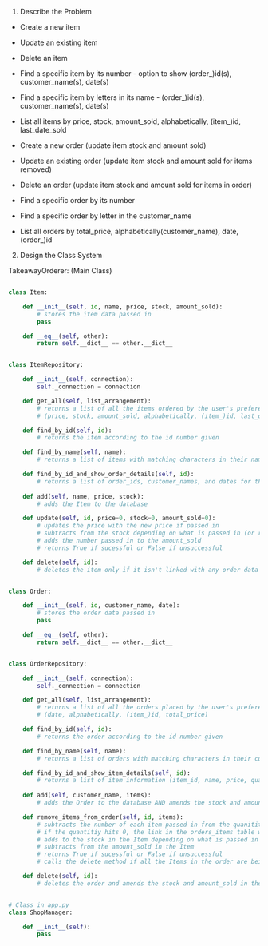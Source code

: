1. Describe the Problem

- Create a new item
- Update an existing item
- Delete an item
- Find a specific item by its number - option to show (order_)id(s), customer_name(s), date(s)
- Find a specific item by letters in its name - (order_)id(s), customer_name(s), date(s)
- List all items by price, stock, amount_sold, alphabetically, (item_)id, last_date_sold

- Create a new order (update item stock and amount sold)
- Update an existing order (update item stock and amount sold for items removed)
- Delete an order (update item stock and amount sold for items in order)
- Find a specific order by its number
- Find a specific order by letter in the customer_name
- List all orders by total_price, alphabetically(customer_name), date, (order_)id


2. Design the Class System

TakeawayOrderer: (Main Class)

```python

class Item:

    def __init__(self, id, name, price, stock, amount_sold):
        # stores the item data passed in
        pass

    def __eq__(self, other):
        return self.__dict__ == other.__dict__


class ItemRepository:

    def __init__(self, connection):
        self._connection = connection

    def get_all(self, list_arrangement):
        # returns a list of all the items ordered by the user's preference
        # (price, stock, amount_sold, alphabetically, (item_)id, last_date_sold)

    def find_by_id(self, id):
        # returns the item according to the id number given

    def find_by_name(self, name):
        # returns a list of items with matching characters in their names

    def find_by_id_and_show_order_details(self, id):
        # returns a list of order_ids, customer_names, and dates for the item
    
    def add(self, name, price, stock):
        # adds the Item to the database

    def update(self, id, price=0, stock=0, amount_sold=0):
        # updates the price with the new price if passed in
        # subtracts from the stock depending on what is passed in (or refuses if self.stock is 0)
        # adds the number passed in to the amount_sold
        # returns True if sucessful or False if unsuccessful

    def delete(self, id):
        # deletes the item only if it isn't linked with any order data


class Order:

    def __init__(self, id, customer_name, date):
        # stores the order data passed in
        pass

    def __eq__(self, other):
        return self.__dict__ == other.__dict__


class OrderRepository:

    def __init__(self, connection):
        self._connection = connection

    def get_all(self, list_arrangement):
        # returns a list of all the orders placed by the user's preference
        # (date, alphabetically, (item_)id, total_price)

    def find_by_id(self, id):
        # returns the order according to the id number given

    def find_by_name(self, name):
        # returns a list of orders with matching characters in their customer names

    def find_by_id_and_show_item_details(self, id):
        # returns a list of item information (item_id, name, price, quantity) for the order
    
    def add(self, customer_name, items):
        # adds the Order to the database AND amends the stock and amount_sold in the Item table

    def remove_items_from_order(self, id, items):
        # subtracts the number of each item passed in from the quanitity
        # if the quantitiy hits 0, the link in the orders_items table will be removed
        # adds to the stock in the Item depending on what is passed in
        # subtracts from the amount_sold in the Item
        # returns True if sucessful or False if unsuccessful
        # calls the delete method if all the Items in the order are being removed

    def delete(self, id):
        # deletes the order and amends the stock and amount_sold in the Item accordingly


# Class in app.py
class ShopManager:

    def __init__(self):
        pass
